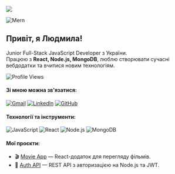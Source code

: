 <a href="https://github.com/lyudmyla-lavrekha">
  <img src="https://readme-typing-svg.herokuapp.com?size=22&duration=4000&color=blue&center=true&vCenter=true&width=450&lines=Hi+there+👋+I'm+Liudmyla!;Full+Stack+JS+Developer;Welcome+to+my+GitHub!">
</a>

![Mern](https://www.budventure.technology/public/frontend/images/blog/blog_2_mern.png)

## Привіт, я Людмила!
Junior Full-Stack JavaScript Developer з України.  
Працюю з **React, Node.js, MongoDB**, люблю створювати сучасні вебдодатки та вчитися новим технологіям.<br />

![Profile Views](https://komarev.com/ghpvc/?username=LavrekhaLucy&color=green)



   
####  Зі мною можна зв'язатися:
[![Gmail](https://img.icons8.com/ios-filled/30/000000/gmail.png)](mailto:lavrehaludmila@gmail.com)
[![LinkedIn](https://img.icons8.com/ios-filled/30/0A66C2/linkedin.png)](https://www.linkedin.com/in/людмила-лавреха-7b24ba343)
[![GitHub](https://img.icons8.com/ios-glyphs/30/181717/github.png)](https://github.com/LavrekhaLucy)



#### Технології та інструменти: <br />
![JavaScript](https://img.shields.io/badge/-JavaScript-F7DF1E?logo=javascript&logoColor=000)
![React](https://img.shields.io/badge/-React-61DAFB?logo=react&logoColor=000)
![Node.js](https://img.shields.io/badge/-Node.js-339933?logo=node.js&logoColor=fff)
![MongoDB](https://img.shields.io/badge/-MongoDB-47A248?logo=mongodb&logoColor=fff)



####  Мої проєкти:
- 🎬 [Movie App](https://github.com/LavrekhaLucy/react_control) — React-додаток для перегляду фільмів.
- 🔐 [Auth API](https://github.com/LavrekhaLucy/control_node.js) — REST API з авторизацією на Node.js та JWT.





